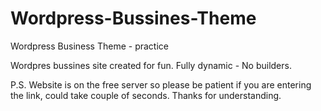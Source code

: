 # Wordpress-Bussines-Theme
Wordpress Business Theme - practice

Wordpres bussines site created for fun. Fully dynamic - No builders.

P.S.
Website is on the free server so please be patient if you are entering the link, could take couple of seconds. Thanks for understanding.

